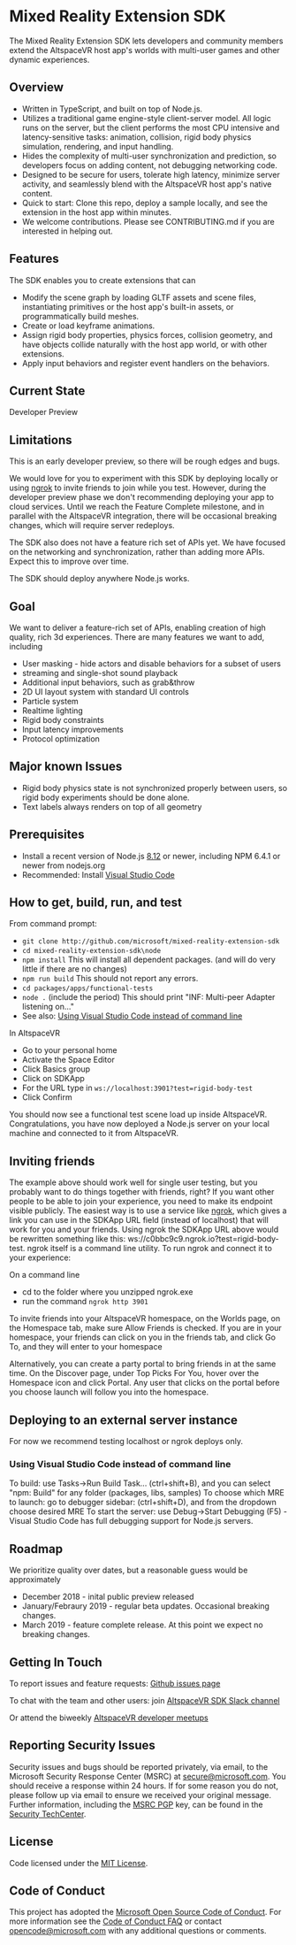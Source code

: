 # Mixed Reality Extension SDK

The Mixed Reality Extension SDK lets developers and community members extend the AltspaceVR host app's worlds with multi-user games and other dynamic experiences.


## Overview
* Written in TypeScript, and built on top of Node.js.
* Utilizes a traditional game engine-style client-server model. All logic runs on the server, but the client performs the most CPU intensive and latency-sensitive tasks: animation, collision, rigid body physics simulation, rendering, and input handling.
* Hides the complexity of multi-user synchronization and prediction, so developers focus on adding content, not debugging networking code.
* Designed to be secure for users, tolerate high latency, minimize server activity, and seamlessly blend with the AltspaceVR host app's native content.
* Quick to start: Clone this repo, deploy a sample locally, and see the extension in the host app within minutes.
* We welcome contributions. Please see CONTRIBUTING.md if you are interested in helping out.


## Features
The SDK enables you to create extensions that can
* Modify the scene graph by loading GLTF assets and scene files, instantiating primitives or the host app's built-in assets, or programmatically build meshes.
* Create or load keyframe animations.
* Assign rigid body properties, physics forces, collision geometry, and have objects collide naturally with the host app world, or with other extensions.
* Apply input behaviors and register event handlers on the behaviors.


## Current State
Developer Preview


## Limitations
This is an early developer preview, so there will be rough edges and bugs.

We would love for you to experiment with this SDK by deploying locally or using [ngrok](https://ngrok.com/) to invite friends to join while you test. However, during the developer preview phase we don't recommending deploying your app to cloud services. Until we reach the Feature Complete milestone, and in parallel with the AltspaceVR integration, there will be occasional breaking changes, which will require server redeploys.

The SDK also does not have a feature rich set of APIs yet. We have focused on the networking and synchronization, rather than adding more APIs. Expect this to improve over time.

The SDK should deploy anywhere Node.js works.


## Goal
We want to deliver a feature-rich set of APIs, enabling creation of high quality, rich 3d experiences. There are many features we want to add, including
* User masking - hide actors and disable behaviors for a subset of users
* streaming and single-shot sound playback
* Additional input behaviors, such as grab&throw
* 2D UI layout system with standard UI controls
* Particle system
* Realtime lighting
* Rigid body constraints
* Input latency improvements
* Protocol optimization



## Major known Issues
* Rigid body physics state is not synchronized properly between users, so rigid body experiments should be done alone.
* Text labels always renders on top of all geometry


## Prerequisites
* Install a recent version of Node.js [8.12](https://nodejs.org/download/release/v8.12.0/) or newer, including NPM 6.4.1 or newer from nodejs.org
* Recommended: Install [Visual Studio Code](https://code.visualstudio.com/)


## How to get, build, run, and test 
From command prompt:
* `git clone http://github.com/microsoft/mixed-reality-extension-sdk`
* `cd mixed-reality-extension-sdk\node`
* `npm install` This will install all dependent packages. (and will do very little if there are no changes)
* `npm run build` This should not report any errors.
* `cd packages/apps/functional-tests`
* `node .` (include the period) This should print "INF: Multi-peer Adapter listening on..."
* See also: [Using Visual Studio Code instead of command line](#using_visual_studio_code_instead_of_command_line)

In AltspaceVR
* Go to your personal home
* Activate the Space Editor
* Click Basics group
* Click on SDKApp
* For the URL type in `ws://localhost:3901?test=rigid-body-test`
* Click Confirm

You should now see a functional test scene load up inside AltspaceVR. Congratulations, you have now deployed a Node.js server on your local machine and connected to it from AltspaceVR.


## Inviting friends
The example above should work well for single user testing, but you probably want to do things together with friends, right?
If you want other people to be able to join your experience, you need to make its endpoint visible publicly. The easiest way is to use a service like [ngrok](https://ngrok.com/), which gives a link you can use in the SDKApp URL field (instead of localhost) that will work for you and your friends. Using ngrok the SDKApp URL above would be rewritten something like this: ws://c0bbc9c9.ngrok.io?test=rigid-body-test. ngrok itself is a command line utility. To run ngrok and connect it to your experience:

On a command line
* cd to the folder where you unzipped ngrok.exe
* run the command `ngrok http 3901`

To invite friends into your AltspaceVR homespace, on the Worlds page, on the Homespace tab, make sure Allow Friends is checked. If you are in your homespace, your friends can click on you in the friends tab, and click Go To, and they will enter to your homespace

Alternatively, you can create a party portal to bring friends in at the same time. On the Discover page, under Top Picks For You, hover over the Homespace icon and click Portal. Any user that clicks on the portal before you choose launch will follow you into the homespace.


## Deploying to an external server instance
For now we recommend testing localhost or ngrok deploys only. 

### Using Visual Studio Code instead of command line
To build: use Tasks->Run Build Task... (ctrl+shift+B), and you can select "npm: Build" for any folder (packages, libs, samples)
To choose which MRE to launch: go to debugger sidebar: (ctrl+shift+D), and from the dropdown choose desired MRE
To start the server: use Debug->Start Debugging (F5) - Visual Studio Code has full debugging support for Node.js servers.


## Roadmap
We prioritize quality over dates, but a reasonable guess would be approximately
* December 2018 - inital public preview released
* January/Febraury 2019 - regular beta updates. Occasional breaking changes.
* March 2019 - feature complete release. At this point we expect no breaking changes.

## Getting In Touch
To report issues and feature requests: [Github issues page](https://github.com/microsoft/mixed-reality-extension-sdk/issues) 

To chat with the team and other users: join [AltspaceVR SDK Slack channel](http://sdk-slackin.altvr.com/)

Or attend the biweekly [AltspaceVR developer meetups](https://account.altvr.com/channels/altspacevr)


## Reporting Security Issues

Security issues and bugs should be reported privately, via email, to the Microsoft Security
Response Center (MSRC) at [secure@microsoft.com](mailto:secure@microsoft.com). You should
receive a response within 24 hours. If for some reason you do not, please follow up via
email to ensure we received your original message. Further information, including the
[MSRC PGP](https://technet.microsoft.com/en-us/security/dn606155) key, can be found in
the [Security TechCenter](https://technet.microsoft.com/en-us/security/default).


## License

Code licensed under the [MIT License](https://github.com/Microsoft/mixed-reality-extension-sdk/blob/master/LICENSE.txt).


## Code of Conduct

This project has adopted the [Microsoft Open Source Code of Conduct](https://opensource.microsoft.com/codeofconduct/).
For more information see the [Code of Conduct FAQ](https://opensource.microsoft.com/codeofconduct/faq/) or
contact [opencode@microsoft.com](mailto:opencode@microsoft.com) with any additional questions or comments.
